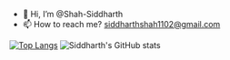 - 👋 Hi, I’m @Shah-Siddharth
- 📫 How to reach me? siddharthshah1102@gmail.com

<!---
Shah-Siddharth/Shah-Siddharth is a ✨ special ✨ repository because its `README.md` (this file) appears on your GitHub profile.
You can click the Preview link to take a look at your changes.
--->

[![Top Langs](https://github-readme-stats.vercel.app/api/top-langs/?username=Shah-Siddharth)](https://github.com/anuraghazra/github-readme-stats)
![Siddharth's GitHub stats](https://github-readme-stats.vercel.app/api?username=shah-siddharth&count_private=true)
